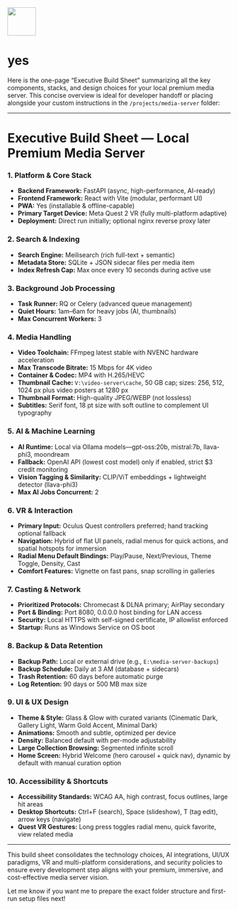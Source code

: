 <img src="https://r2cdn.perplexity.ai/pplx-full-logo-primary-dark%402x.png" style="height:64px;margin-right:32px"/>

# yes

Here is the one-page “Executive Build Sheet” summarizing all the key components, stacks, and design choices for your local premium media server. This concise overview is ideal for developer handoff or placing alongside your custom instructions in the `/projects/media-server` folder:

***

# Executive Build Sheet — Local Premium Media Server

### 1. Platform \& Core Stack

- **Backend Framework:** FastAPI (async, high-performance, AI-ready)
- **Frontend Framework:** React with Vite (modular, performant UI)
- **PWA:** Yes (installable \& offline-capable)
- **Primary Target Device:** Meta Quest 2 VR (fully multi-platform adaptive)
- **Deployment:** Direct run initially; optional nginx reverse proxy later


### 2. Search \& Indexing

- **Search Engine:** Meilisearch (rich full-text + semantic)
- **Metadata Store:** SQLite + JSON sidecar files per media item
- **Index Refresh Cap:** Max once every 10 seconds during active use


### 3. Background Job Processing

- **Task Runner:** RQ or Celery (advanced queue management)
- **Quiet Hours:** 1am–6am for heavy jobs (AI, thumbnails)
- **Max Concurrent Workers:** 3


### 4. Media Handling

- **Video Toolchain:** FFmpeg latest stable with NVENC hardware acceleration
- **Max Transcode Bitrate:** 15 Mbps for 4K video
- **Container \& Codec:** MP4 with H.265/HEVC
- **Thumbnail Cache:** `V:\video-server\cache`, 50 GB cap; sizes: 256, 512, 1024 px plus video posters at 1280 px
- **Thumbnail Format:** High-quality JPEG/WEBP (not lossless)
- **Subtitles:** Serif font, 18 pt size with soft outline to complement UI typography


### 5. AI \& Machine Learning

- **AI Runtime:** Local via Ollama models—gpt-oss:20b, mistral:7b, llava-phi3, moondream
- **Fallback:** OpenAI API (lowest cost model) only if enabled, strict \$3 credit monitoring
- **Vision Tagging \& Similarity:** CLIP/ViT embeddings + lightweight detector (llava-phi3)
- **Max AI Jobs Concurrent:** 2


### 6. VR \& Interaction

- **Primary Input:** Oculus Quest controllers preferred; hand tracking optional fallback
- **Navigation:** Hybrid of flat UI panels, radial menus for quick actions, and spatial hotspots for immersion
- **Radial Menu Default Bindings:** Play/Pause, Next/Previous, Theme Toggle, Density, Cast
- **Comfort Features:** Vignette on fast pans, snap scrolling in galleries


### 7. Casting \& Network

- **Prioritized Protocols:** Chromecast \& DLNA primary; AirPlay secondary
- **Port \& Binding:** Port 8080, 0.0.0.0 host binding for LAN access
- **Security:** Local HTTPS with self-signed certificate, IP allowlist enforced
- **Startup:** Runs as Windows Service on OS boot


### 8. Backup \& Data Retention

- **Backup Path:** Local or external drive (e.g., `E:\media-server-backups`)
- **Backup Schedule:** Daily at 3 AM (database + sidecars)
- **Trash Retention:** 60 days before automatic purge
- **Log Retention:** 90 days or 500 MB max size


### 9. UI \& UX Design

- **Theme \& Style:** Glass \& Glow with curated variants (Cinematic Dark, Gallery Light, Warm Gold Accent, Minimal Dark)
- **Animations:** Smooth and subtle, optimized per device
- **Density:** Balanced default with per-mode adjustability
- **Large Collection Browsing:** Segmented infinite scroll
- **Home Screen:** Hybrid Welcome (hero carousel + quick nav), dynamic by default with manual curation option


### 10. Accessibility \& Shortcuts

- **Accessibility Standards:** WCAG AA, high contrast, focus outlines, large hit areas
- **Desktop Shortcuts:** Ctrl+F (search), Space (slideshow), T (tag edit), arrow keys (navigate)
- **Quest VR Gestures:** Long press toggles radial menu, quick favorite, view related media

***

This build sheet consolidates the technology choices, AI integrations, UI/UX paradigms, VR and multi-platform considerations, and security policies to ensure every development step aligns with your premium, immersive, and cost-effective media server vision.

Let me know if you want me to prepare the exact folder structure and first-run setup files next!

